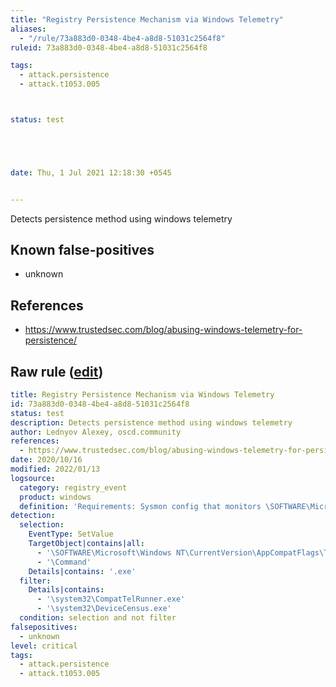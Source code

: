 ```yaml
---
title: "Registry Persistence Mechanism via Windows Telemetry"
aliases:
  - "/rule/73a883d0-0348-4be4-a8d8-51031c2564f8"
ruleid: 73a883d0-0348-4be4-a8d8-51031c2564f8

tags:
  - attack.persistence
  - attack.t1053.005



status: test





date: Thu, 1 Jul 2021 12:18:30 +0545


---
```


Detects persistence method using windows telemetry

<!--more-->


## Known false-positives

* unknown



## References

* https://www.trustedsec.com/blog/abusing-windows-telemetry-for-persistence/


## Raw rule ([edit](https://github.com/SigmaHQ/sigma/edit/master/rules/windows/registry_event/registry_event_telemetry_persistence.yml))
```yaml
title: Registry Persistence Mechanism via Windows Telemetry
id: 73a883d0-0348-4be4-a8d8-51031c2564f8
status: test
description: Detects persistence method using windows telemetry
author: Lednyov Alexey, oscd.community
references:
  - https://www.trustedsec.com/blog/abusing-windows-telemetry-for-persistence/
date: 2020/10/16
modified: 2022/01/13
logsource:
  category: registry_event
  product: windows
  definition: 'Requirements: Sysmon config that monitors \SOFTWARE\Microsoft\Windows NT\CurrentVersion\AppCompatFlags\TelemetryController subkey of the HKLU hives'
detection:
  selection:
    EventType: SetValue 
    TargetObject|contains|all:
      - '\SOFTWARE\Microsoft\Windows NT\CurrentVersion\AppCompatFlags\TelemetryController\'
      - '\Command'
    Details|contains: '.exe'
  filter:
    Details|contains:
      - '\system32\CompatTelRunner.exe'
      - '\system32\DeviceCensus.exe'
  condition: selection and not filter
falsepositives:
  - unknown
level: critical
tags:
  - attack.persistence
  - attack.t1053.005

```
